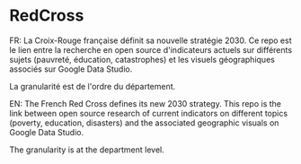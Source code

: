 # RedCross

FR:
La Croix-Rouge française définit sa nouvelle stratégie 2030. 
Ce repo est le lien entre la recherche en open source d'indicateurs actuels sur différents sujets (pauvreté, éducation, catastrophes) et les visuels géographiques associés sur Google Data Studio. 

La granularité est de l'ordre du département.

EN:
The French Red Cross defines its new 2030 strategy. 
This repo is the link between open source research of current indicators on different topics (poverty, education, disasters) and the associated geographic visuals on Google Data Studio. 

The granularity is at the department level.
